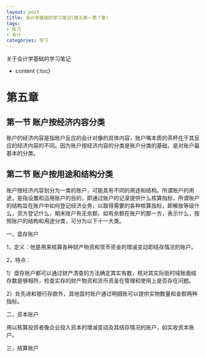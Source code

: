 ```yaml
---
layout: post
title: 会计学基础的学习笔记(第五章～第？章)
tags:
- 练习
- 会计
categories: 学习
---
```

关于会计学基础的学习笔记




* content
{:toc}
# 第五章	

## 第一节 账户按经济内容分类

账户的经济内容是指账户反应的会计对像的具体内容，账户嘴本质的茶杯在于其反应的经济内容的不同。因为账户按经济内容的分类是账户分类的基础，是对账户最基本的分类。

## 第二节 账户按用途和结构分类

账户按经济内容划分为一类的账户，可能具有不同的用途和结构。所谓账户的用途，是指设置和运用账户的目的，即通过账户的记录提供什么核算指标，所谓账户的结构旨在账户中如何登记经济业务，以取得需要的各种核算指标，即解放等级什么，贷方登记什么，期末账户有无余额，如有余额在账户的那一方，表示什么，按照账户的结构和用途分类，可分为以下十一大类。

一，盘存账户

1，定义：他是用来核算各种财产物资和货币资金的增减变动即结存情况的账户。

2，特点：

1）盘存账户都可以通过财产清查的方法确定其实有数，核对其实际街村域账面结存数是够相符，检查实存的财产物资和货币资金在管理和使用上是否存在问题。

2）处先进和银行存款外，其他盘村账户通过明细账可以提供实物数量和金额两种指标。

二，资本账户

用以核算投资者像企业投入资本的增减变动及其结存情况的账户，如实收资本账户。

三，结算账户

